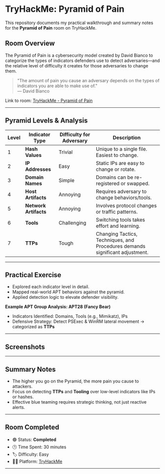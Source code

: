 # TryHackMe: Pyramid of Pain 
This repository documents my practical walkthrough and summary notes for the **Pyramid of Pain** room on TryHackMe.

## Room Overview
The Pyramid of Pain is a cybersecurity model created by David Bianco to categorize the types of indicators defenders use to detect adversaries—and the relative level of difficulty it creates for those adversaries to change them.

> "The amount of pain you cause an adversary depends on the types of indicators you are able to make use of."  
> — David Bianco

Link to room: [TryHackMe - Pyramid of Pain](https://tryhackme.com/room/pyramidofpain)

---

## Pyramid Levels & Analysis

| Level | Indicator Type       | Difficulty for Adversary | Description                                                                  |
|-------|----------------------|--------------------------|------------------------------------------------------------------------------|
| 1️     | **Hash Values**      | Trivial                  | Unique to a single file. Easiest to change.                                  |
| 2️     | **IP Addresses**     | Easy                     | Static IPs are easy to change or rotate.                                     |
| 3     | **Domain Names**     | Simple                   | Domains can be re-registered or swapped.                                     |
| 4️     | **Host Artifacts**   | Annoying                 | Requires adversary to change behaviors/tools.                                |
| 5️     | **Network Artifacts**| Annoying                 | Involves protocol changes or traffic patterns.                               |
| 6️     | **Tools**            | Challenging              | Switching tools takes effort and learning.                                   |
| 7️     | **TTPs**             | Tough                    | Changing Tactics, Techniques, and Procedures demands significant adjustment. |

---

## Practical Exercise

- Explored each indicator level in detail.
- Mapped real-world APT behaviors against the pyramid.
- Applied detection logic to elevate defender visibility.

**Example APT Group Analysis: APT28 (Fancy Bear)**  
- Indicators Identified: Domains, Tools (e.g., Mimikatz), IPs  
- Defensive Strategy: Detect PSExec & WinRM lateral movement → categorized as **TTPs**

---

## Screenshots


---

## Summary Notes

- The higher you go on the Pyramid, the more pain you cause to attackers.
- Focus on detecting **TTPs** and **Tooling** over low-level indicators like IPs or hashes.
- Effective blue teaming requires strategic thinking, not just reactive alerts.

---

## Room Completed

- 🟢 Status: **Completed**
- 🕒 Time Spent: 30 minutes
- 🏷 Difficulty: Easy
- 👨‍💻 Platform: [TryHackMe](https://tryhackme.com/)

---
